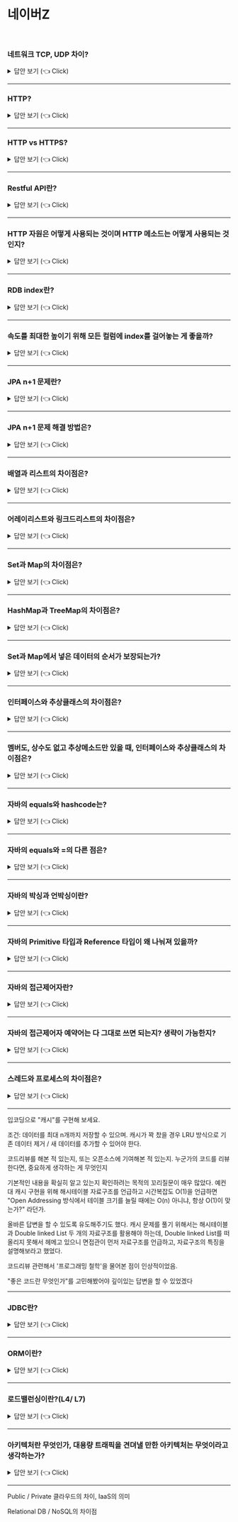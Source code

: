 # 네이버Z
<br>

### 네트워크 TCP, UDP 차이?

<details>
   <summary> 답안 보기 (👈 Click)</summary>
[참고: https://base64.guru/]
   
+  
</details>


-----------------------

### HTTP?

<details>
   <summary> 답안 보기 (👈 Click)</summary>
[참고: HTTP 완벽 가이드 p.287]
   
+    
</details>
 
-----------------------

### HTTP vs HTTPS?

<details>
   <summary> 답안 보기 (👈 Click)</summary>
[참고: HTTP 완벽 가이드 p.287]
   
+    
</details>
 
-----------------------

### Restful API란?

<details>
   <summary> 답안 보기 (👈 Click)</summary>
[참고: ]
   
+    
</details>

-----------------------

### HTTP 자원은 어떻게 사용되는 것이며 HTTP 메소드는 어떻게 사용되는 것인지?

<details>
   <summary> 답안 보기 (👈 Click)</summary>
[참고: ] 

+ 
   
</details>


-----------------------

### RDB index란?

<details>
   <summary> 답안 보기 (👈 Click)</summary>

+ 
</details>


-----------------------

### 속도를 최대한 높이기 위해 모든 컬럼에 index를 걸어놓는 게 좋을까?

<details>
   <summary> 답안 보기 (👈 Click)</summary>

+ 
</details>


-----------------------


### JPA n+1 문제란?

<details>
   <summary> 답안 보기 (👈 Click)</summary>

+ 
</details>


-----------------------

### JPA n+1 문제 해결 방법은?

<details>
   <summary> 답안 보기 (👈 Click)</summary>

+ 
</details>


-----------------------

### 배열과 리스트의 차이점은?

<details>
   <summary> 답안 보기 (👈 Click)</summary>
[참고: 자바의 정석 p.581]

+ 배열 -
  리스트 - List 인터페이스는 중복을 허용하면서 저장순서가 유지되는 컬렉션을 구현하는데 사용된다.
           List 인터페이스에 정의된 메서드는 다음과 같다.
           Collection 인터페이스로부터 상속받은 것들은 제외하였다.  
   
</details>


-----------------------

### 어레이리스트와 링크드리스트의 차이점은?

<details>
   <summary> 답안 보기 (👈 Click)</summary>
[참고: 자바의 정석 p.584, p.596] 
+ ArrayList - ArrayList는 컬렉션 프레임웍에서 가장 많이 사용되는 컬렉션 클래스일 것이다.
              이 ArrayList는 List인터페이스를 구현하기 때문에 데이터의 저장순서가 유지되고 중복을 허용한다는 특징을 갖는다.
              ArrayList는 기존의 Vector를 개선한 것으로 Vector와 구현원리와 기능적인 측면에서 동일하다고 할 수 있다.
              앞에서 얘기했던 것과 같이 Vector는 기존에 작성된 소스와의 호환성을 위해서 계속 남겨 두고 있을 뿐이기 때문에
              가능하면 Vector보다는 ArrayList를 사용하자.
              ArrayList는 Object배열을 이용해서 데이터를 순차적으로 저장한다.
              예를 들면, 첫 번째로 저장한 객체는 Object 배열의 0번째 위치에 저장되고,
              그 다음에 저장하는 객체는 1번째 위치에 저장된다.
              이런 식으로 계속 배열에 순서대로 저장되며, 배열에 더 이상 저장할 공간이 없으면 보다 큰 새로운 배열을 생성해서
              기존의 배열에 저장된 내용을 새로운 배열에 복사한 다음에 저장된다.             
  LinkedList - 배열은 가장 기본적인 형태의 자료구조로 구조가 간단하며, 사용하기 쉽고 데이터를 읽어 오는데 걸리는 시간(접근 시간, access time)이
               가장 빠르다는 장점을 가지고 있지만 다음과 같은 단점도 가지고 있다.
               1. 크기를 변경할 수 없다
               - 크기를 변경할 수 없으므로 새로운 배열을 생성해서 데이터를 복사해야 한다.
               - 실행속도를 향상시키기 위해서는 충분히 큰 크기의 배열을 생성해야 하므로 메모리가 낭비된다.
               2. 비순차적인 데이터의 추가 또는 삭제에 시간이 많이 걸린다.
               - 차례대로 데이터를 추가하고 마지막에서부터 데이터를 삭제하는 것은 빠르지만,
                 배열의 중간에 데이터를 추가하려면, 빈자리를 만들기 위해 다른 데이터들을 복사해서 이동해야 한다.

               이러한 배열의 단점을 보완하기 위해서 링크드 리스트(linked list)라는 자료구조가 고안되었다.
               배열은 모든 데이터가 연속적으로 존재하지만, 링크드 리스트는 불연속적으로 존재하는 데이터를 서로 연결(link)한 형태로 구성되어 있다.

               위의 그림에서 알 수 있듯이 링크드 리스트의 각 요소(node)들은 자신과 연결된 다음 요소에 대한 참조(주소값)와 데이터로 구성되어 있다.
               링크드 리스트에서의 데이터 삭제는 간단하다. 삭제하고자 하는 요소의 이전요소가 삭제하고자 하는 요소의 다음 요소를 참조하도록 변경하기만 하면 된다.
               단 하나의 참조만 변경하면 삭제가 이루어지는 것이다. 배열처럼 데이터를 이동하기 위해 복사하는 과정이 없기 때문에 처리속도가 매우 빠르다.

               새로운 데이터를 추가할 때는 새로운 요소를 생성한 다음 추가하고자 하는 위치의 이전 요소의 참조를 새로운 요소에 대한 참조로 변경해주고,
               새로운 요소가 그 다음 요소를 참조하도록 변경하기만 하면 되므로 처리속도가 매우 빠르다.

               링크드 리스트는 이동방향이 단방향이기 때문에 다음 요소에 대한 접근은 쉽지만 이전요소에 대한 접근은 어렵다.
               이 점을 보완한 것이 더블 링크드 리스트(이중 연결리스트, doubly linked list)이다.
               더블 링크드 리스트는 단순히 링크드 리스트에 참조변수를 하나 더 추가하여 다음 요소에 대한 참조뿐 아니라
               이전 요소에 대한 참조가 가능하도록 했을 뿐, 그 외에는 링크드 리스트와 같다.
               더블 링크드 리스트는 링크드 리스트보다 각 요소에 대한 접근과 이동이 쉽기 때문에 링크드 리스트보다 더 많이 사용된다.            
</details>


-----------------------

### Set과 Map의 차이점은?

<details>
   <summary> 답안 보기 (👈 Click)</summary>
[참고: 자바의 정석 p.579]
+ Set은 순서를 유지하지 않는 데이터의 집합이며 데이터의 중복을 허용하지 않는다.
  구현 클래스로는 HashSet과 TreeSet이 있다. 
  Map은 키(key)와 값(value)의 쌍(pair)으로 이루어진 데이터의 집합이다. 
  순서는 유지되지 않으며, 키는 중복을 허용하지 않고, 값은 중복을 허용한다.    
</details>


-----------------------

### HashMap과 TreeMap의 차이점은?

<details>
   <summary> 답안 보기 (👈 Click)</summary>
[참고: 자바의 정석 p.644, 
+ HashTable과 HashMap의 관계는 Vector와 ArrayList의 관계와 같아서 HashTable보다는 
</details>


-----------------------

### Set과 Map에서 넣은 데이터의 순서가 보장되는가?

<details>
   <summary> 답안 보기 (👈 Click)</summary>

+ 
</details>


-----------------------

### 인터페이스와 추상클래스의 차이점은?

<details>
   <summary> 답안 보기 (👈 Click)</summary>

+ 
</details>


-----------------------

### 멤버도, 상수도 없고 추상메소드만 있을 때, 인터페이스와 추상클래스의 차이점은?

<details>
   <summary> 답안 보기 (👈 Click)</summary>

+ 
</details>


-----------------------

### 자바의 equals와 hashcode는?

<details>
   <summary> 답안 보기 (👈 Click)</summary>

+ 
</details>


-----------------------

### 자바의 equals와 =의 다른 점은?

<details>
   <summary> 답안 보기 (👈 Click)</summary>

+ 
</details>


-----------------------

### 자바의 박싱과 언박싱이란?

<details>
   <summary> 답안 보기 (👈 Click)</summary>

+ 
</details>


-----------------------

### 자바의 Primitive 타입과 Reference 타입이 왜 나눠져 있을까?

<details>
   <summary> 답안 보기 (👈 Click)</summary>

+ 
</details>


-----------------------

### 자바의 접근제어자란?

<details>
   <summary> 답안 보기 (👈 Click)</summary>

+ 
</details>


-----------------------

### 자바의 접근제어자 예약어는 다 그대로 쓰면 되는지? 생략이 가능한지?
<details>
   <summary> 답안 보기 (👈 Click)</summary>

+ 
</details>


-----------------------

### 스레드와 프로세스의 차이점은?
<details>
   <summary> 답안 보기 (👈 Click)</summary>

+ 
</details>


-----------------------


 

 
입코딩으로 "캐시"를 구현해 보세요.

조건: 데이터를 최대 n개까지 저장할 수 있으며. 캐시가 꽉 찼을 경우 LRU 방식으로 기존 데이터 제거 / 새 데이터를 추가할 수 있어야 한다.

코드리뷰를 해본 적 있는지, 또는 오픈소스에 기여해본 적 있는지. 누군가의 코드를 리뷰한다면, 중요하게 생각하는 게 무엇인지

기본적인 내용을 확실히 알고 있는지 확인하려는 목적의 꼬리질문이 매우 많았다. 예컨대 캐시 구현을 위해 해시테이블 자료구조를 언급하고 시간복잡도 O(1)을 언급하면 "Open Addressing 방식에서 테이블 크기를 늘릴 때에는 O(n) 아니냐, 항상 O(1)이 맞는가?" 라던가.

올바른 답변을 할 수 있도록 유도해주기도 했다. 캐시 문제를 풀기 위해서는 해시테이블과 Double linked List 두 개의 자료구조를 활용해야 하는데, Double linked List를 떠올리지 못해서 헤메고 있으니 면접관이 먼저 자료구조를 언급하고, 자료구조의 특징을 설명해보라고 했었다.

코드리뷰 관련해서 '프로그래밍 철학'을 물어본 점이 인상적이었음.

"좋은 코드란 무엇인가"를 고민해봤어야 깊이있는 답변을 할 수 있었겠다

-----------------------

### JDBC란?
<details>
   <summary> 답안 보기 (👈 Click)</summary>
[참고: 토비의 스프링 2권 P.243]
+  JDBC는 자바의 데이터 액세스 기술의 기본이 되는 로우레벨의 API다. 
  JDBC는 표준 인터페이스를 제공하고, 각 DB 벤더와 개발팀에서 이 인터페이스를 구현한
드라이버를 제공하는 방식으로 사용된다. 그 덕분에 SQL의 호환성만 유지한다면
JDBC로 개발한 코드는 DB가 변경돼도 그대로 재사용할 수 있다는 장점이 있다. 

JDBC는 모든 자바의 데이터 액세스 기술의 근간이 된다.
엔티티 클래스와 애노테이션을 이용하는 최신 ORM 기술도 내부적으로는 DB와의 연동을 위해
JDBC를 이용한다. 그만큼 안정적이고 유연한 기술이라고 볼 수 있지만, 
반대로 점차 로우레벨 기술로 취급되고 있다는 뜻이기도 하다. 

Vol.1에서 이미 JDBC API를 이용한 개발 방식의 문제점과 한계 등을 살펴봤다.
간단한 SQL을 하나 실행하는 데도 매우 번잡한 코드가 필요하고,
DB에 따라 일관성 없는 정보를 가진 채로 던져지는 체크 예외를 처리해야 하며,
SQL은 코드 내에서 직접 문자로 제공해야 하는 등의 불편을 감수해야 한다.
자칫 커넥션과 같은 공유 리소스를 제대로 릴리스해주지 않으면 
시간이 지나면서 시스템의 자원이 바닥나는 심각한 버그를 심어놓을 수도 있다.
JDBC는 대부분의 개발자가 가장 잘 알고 있는 친숙한 데이터 액세스 기술이다. 
따라서 별도의 학습 없이도 개발이 가능하다는 장점이 있다. 

스프링 JDBC는 이러한 JDBC 개발의 장점과 단순성을 그대로 유지하면서도 기존 JDBC API
사용 방법의 단점을 템플릿/콜백 패턴을 이용해 극복할 수 있게 해주고,
가장 간결한 형태의 API의 사용법을 제공하며,
JDBC API에서는 지원되지 않는 편리한 기능을 제공해주기도 한다. 
물론 그만큼 스프링 JDBC API의 사용 방법과 동작 원리를 익혀야 한다는 부담이 있지만
한 번 익숙해지면 웬만한 최신 데이터 액세스 기술 못지않은 생산성과 안정성을 확보할 수 있고,
동시에 JDBC가 제공하는 모든 기능을 100% 활용할 수도 있다.

JDBC의 예제 코드는 springbook.learningtest.spring.jdbc 패키지에서 찾을 수 있다. 

</details>


-----------------------

### ORM이란?
<details>
   <summary> 답안 보기 (👈 Click)</summary>
[참고: 자바 ORM 표준 프로그래밍 p.54]
+ 
ORM은 이름 그대로 객체와 관계형 데이터베이스를 매핑한다는 뜻이다.
ORM 프레임워크는 객체와 테이블을 매핑해서 패러다임의 불일치 문제를 개발자 대신 해결해준다.
예를 들어, ORM 프레임워크를 사용하면 객체를 데이터베이스에 저장할 때,
INSERT SQL을 직접 작성하는 것이 아니라 객체를 마치 자바 컬렉션에 저장하듯이
ORM 프레임워크에 저장하면 된다.
그러면 ORM 프레임워크가 적절한 INSERT SQL을 생성해서 데이터베이스 객체를 저장해준다.
 
</details>


-----------------------

### 로드밸런싱이란?(L4/ L7)
<details>
   <summary> 답안 보기 (👈 Click)</summary>
[참고: 가상 면접 사례로 배우는 대규모 시스템 설계 기초 p.6]
+  로드밸런서는 부하 분산 집합에 속한 웹 서버들에게 트래픽 부하를 고르게 분산하는 역할을 한다
그림 1-4는 로드밸런서가 어떻게 동작하는지 보여주고 있다.

그림 1-4와 같이, 사용자는 로드밸런서의 공개 IP 주소(publi IP address)로 접속한다.
따라서 웹 서버는 클라이언트의 접속을 직접 처리하지 않는다.
더 나은 보안을 위해, 서버 간 통신에는 사설 IP 주소(private IP address)가 이용된다.
사설 IP 주소는 같은 네트워크에 속한 서버 사이의 통신에만 쓰일 수 있는 IP 주소로,
인터넷을 통해서는 접속할 수 없다.
로드밸런서는 웹 서버와 통신하기 위해 바로 이 사설 주소를 이용한다.

그림 1-4에 나온대로, 부하 분산 집합에 또 하나의 웹 서버를 추가하고 나면
장애를 자동복구하지 못하는 문제(no failover)는 해소되며,
웹 계층의 가용성(availability)은 향상된다.
좀 더 구체적으로 살펴보면 다음과 같다.

1) 서버 1이 다운되면(offline) 모든 트래픽은 서버 2로 전송된다.
   따라서 웹 사이트 전체가 다운되는 일이 방지된다.
   부하를 나누기 위해 새로운 서버를 추가할 수도 있다.

2) 웹사이트로 유입되는 트래픽이 가파르게 증가하면, 
    두 대의 서버로 트래픽을 감당할 수 없는 시점이 오는데,
   로드밸런서가 있으므로 우아하게 대처할 수 있다.
    웹 서버 계층에 더 많은 서버를 추가하기만 하면 된다. 
   그러면 로드밸런서가 자동적으로 트래픽을 분산하기 시작할 것이다.
</details>



-----------------------
### 아키텍처란 무엇인가, 대용량 트래픽을 견뎌낼 만한 아키텍처는 무엇이라고 생각하는가?
<details>
   <summary> 답안 보기 (👈 Click)</summary>
[참고: ]
+  
</details>



-----------------------


Public / Private 클라우드의 차이, IaaS의 의미

Relational DB / NoSQL의 차이점

